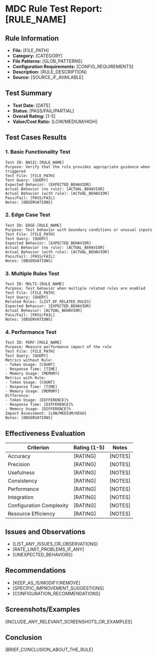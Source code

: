 # MDC Rule Test Report: [RULE_NAME]

## Rule Information

- **File:** [FILE_PATH]
- **Category:** [CATEGORY]
- **File Patterns:** [GLOB_PATTERNS]
- **Configuration Requirements:** [CONFIG_REQUIREMENTS]
- **Description:** [RULE_DESCRIPTION]
- **Source:** [SOURCE_IF_AVAILABLE]

## Test Summary

- **Test Date:** [DATE]
- **Status:** [PASS/FAIL/PARTIAL]
- **Overall Rating:** [1-5]
- **Value/Cost Ratio:** [LOW/MEDIUM/HIGH]

## Test Cases Results

### 1. Basic Functionality Test

```
Test ID: BASIC-[RULE_NAME]
Purpose: Verify that the rule provides appropriate guidance when triggered
Test File: [FILE_PATH]
Test Query: [QUERY]
Expected Behavior: [EXPECTED_BEHAVIOR]
Actual Behavior (no rule): [ACTUAL_BEHAVIOR]
Actual Behavior (with rule): [ACTUAL_BEHAVIOR]
Pass/Fail: [PASS/FAIL]
Notes: [OBSERVATIONS]
```

### 2. Edge Case Test

```
Test ID: EDGE-[RULE_NAME]
Purpose: Test behavior with boundary conditions or unusual inputs
Test File: [FILE_PATH]
Test Query: [QUERY]
Expected Behavior: [EXPECTED_BEHAVIOR]
Actual Behavior (no rule): [ACTUAL_BEHAVIOR]
Actual Behavior (with rule): [ACTUAL_BEHAVIOR]
Pass/Fail: [PASS/FAIL]
Notes: [OBSERVATIONS]
```

### 3. Multiple Rules Test

```
Test ID: MULTI-[RULE_NAME]
Purpose: Test behavior when multiple related rules are enabled
Test File: [FILE_PATH]
Test Query: [QUERY]
Related Rules: [LIST_OF_RELATED_RULES]
Expected Behavior: [EXPECTED_BEHAVIOR]
Actual Behavior: [ACTUAL_BEHAVIOR]
Pass/Fail: [PASS/FAIL]
Notes: [OBSERVATIONS]
```

### 4. Performance Test

```
Test ID: PERF-[RULE_NAME]
Purpose: Measure performance impact of the rule
Test File: [FILE_PATH]
Test Query: [QUERY]
Metrics without Rule:
- Token Usage: [COUNT]
- Response Time: [TIME]
- Memory Usage: [MEMORY]
Metrics with Rule:
- Token Usage: [COUNT]
- Response Time: [TIME]
- Memory Usage: [MEMORY]
Difference:
- Token Usage: [DIFFERENCE]%
- Response Time: [DIFFERENCE]%
- Memory Usage: [DIFFERENCE]%
Impact Assessment: [LOW/MEDIUM/HIGH]
Notes: [OBSERVATIONS]
```

## Effectiveness Evaluation

| Criterion | Rating (1-5) | Notes |
|-----------|--------------|-------|
| Accuracy | [RATING] | [NOTES] |
| Precision | [RATING] | [NOTES] |
| Usefulness | [RATING] | [NOTES] |
| Consistency | [RATING] | [NOTES] |
| Performance | [RATING] | [NOTES] |
| Integration | [RATING] | [NOTES] |
| Configuration Complexity | [RATING] | [NOTES] |
| Resource Efficiency | [RATING] | [NOTES] |

## Issues and Observations

- [LIST_ANY_ISSUES_OR_OBSERVATIONS]
- [RATE_LIMIT_PROBLEMS_IF_ANY]
- [UNEXPECTED_BEHAVIORS]

## Recommendations

- [KEEP_AS_IS/MODIFY/REMOVE]
- [SPECIFIC_IMPROVEMENT_SUGGESTIONS]
- [CONFIGURATION_RECOMMENDATIONS]

## Screenshots/Examples

[INCLUDE_ANY_RELEVANT_SCREENSHOTS_OR_EXAMPLES]

## Conclusion

[BRIEF_CONCLUSION_ABOUT_THE_RULE]